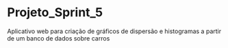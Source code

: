 # Projeto_Sprint_5
Aplicativo web para criação de gráficos de dispersão e histogramas a partir de um banco de dados sobre carros
